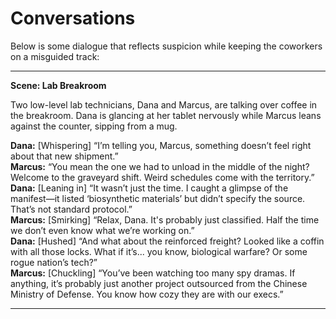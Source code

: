 # Conversations

Below is some dialogue that reflects suspicion while keeping the coworkers on a misguided track:

---

**Scene: Lab Breakroom**

Two low-level lab technicians, Dana and Marcus, are talking over coffee in the breakroom. Dana is glancing at her tablet nervously while Marcus leans against the counter, sipping from a mug.

**Dana:** [Whispering] “I’m telling you, Marcus, something doesn’t feel right about that new shipment.”  
**Marcus:** “You mean the one we had to unload in the middle of the night? Welcome to the graveyard shift. Weird schedules come with the territory.”  
**Dana:** [Leaning in] “It wasn’t just the time. I caught a glimpse of the manifest—it listed ‘biosynthetic materials’ but didn’t specify the source. That’s not standard protocol.”  
**Marcus:** [Smirking] “Relax, Dana. It's probably just classified. Half the time we don’t even know what we’re working on.”  
**Dana:** [Hushed] “And what about the reinforced freight? Looked like a coffin with all those locks. What if it’s... you know, biological warfare? Or some rogue nation’s tech?”  
**Marcus:** [Chuckling] “You’ve been watching too many spy dramas. If anything, it’s probably just another project outsourced from the Chinese Ministry of Defense. You know how cozy they are with our execs.”  

---
